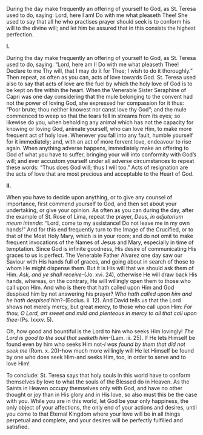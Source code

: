 
During the day make frequently an offering of yourself to God, as St. Teresa used to do, saying: Lord, here I am! Do with me what pleaseth Thee! She used to say that all he who practises prayer should seek is to conform his will to the divine will; and let him be assured that in this consists the highest perfection.

**I.**

During the day make frequently an offering of yourself to God, as St. Teresa used to do, saying: “Lord, here am I! Do with me what pleaseth Thee! Declare to me Thy will, that I may do it for Thee; I wish to do it thoroughly.” Then repeat, as often as you can, acts of love towards God. St. Teresa used also to say that acts of love are the fuel by which the holy love of God is to be kept on fire within the heart. When the Venerable Sister Seraphine of Capri was one day considering that the mule belonging to the convent had not the power of loving God, she expressed her compassion for it thus: “Poor brute; thou neither knowest nor canst love thy God”; and the mule commenced to weep so that the tears fell in streams from its eyes; so likewise do you, when beholding any animal which has not the capacity for knowing or loving God, animate yourself, who can love Him, to make more frequent act of holy love. Whenever you fall into any fault, humble yourself for it immediately; and, with an act of more fervent love, endeavour to rise again. When anything adverse happens, immediately make an offering to God of what you have to suffer, bringing your will into conformity with God’s will; and ever accustom yourself under all adverse circumstances to repeat these words: “Thus does God will; thus I will too.” Acts of resignation are the acts of love that are most precious and acceptable to the Heart of God.

**II.**

When you have to decide upon anything, or to give any counsel of importance, first commend yourself to God, and then set about your undertaking, or give your opinion. As often as you can during the day, after the example of St. Rose of Lima, repeat the prayer, _Deus, in adjutorium meum intende_: “Lord, come to my assistance! Do not leave me in my own hands!” And for this end frequently turn to the Image of the Crucified, or to that of the Most Holy Mary, which is in your room; and do not omit to make frequent invocations of the Names of Jesus and Mary, especially in time of temptation. Since God is infinite goodness, His desire of communicating His graces to us is perfect. The Venerable Father Alvarez one day saw our Saviour with His hands full of graces, and going about in search of those to whom He might dispense them. But it is His will that we should ask them of Him. _Ask, and ye shall receive_-(Jo. xvi. 24), otherwise He will draw back His hands, whereas, on the contrary, He will willingly open them to those who call upon Him. And who is there that hath called upon Him and God despised him by not answering his prayer? _Who hath called upon him and he hath despised him_?-(Ecclus. ii. 12). And David tells us that the Lord shows not merely mercy, but great mercy, to those who call upon Him: _For thou, O Lord, art sweet and mild and plenteous in mercy to all that call upon thee-_(Ps. lxxxv. 5).

Oh, how good and bountiful is the Lord to him who seeks Him lovingly! _The Lord is good to the soul that seeketh him_-(Lam. iii. 25). If He lets Himself be found even by him who seeks Him not-_I was found by them that did not seek me_ (Rom. x. 20)-how much more willingly will He let Himself be found by one who does seek Him-and seeks Him, too, in order to serve and to love Him!

To conclude: St. Teresa says that holy souls in this world have to conform themselves by love to what the souls of the Blessed do in Heaven. As the Saints in Heaven occupy themselves only with God, and have no other thought or joy than in His glory and in His love, so also must this be the case with you. While you are in this world, let God be your only happiness, the only object of your affections, the only end of your actions and desires, until you come to that Eternal Kingdom where your love will be in all things perpetual and complete, and your desires will be perfectly fulfilled and satisfied.

